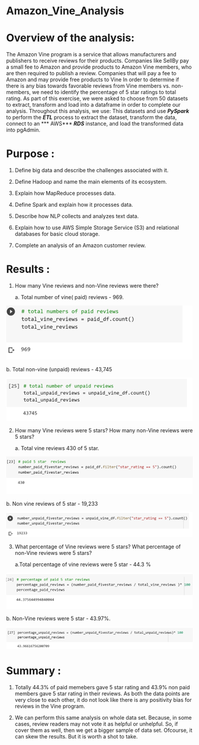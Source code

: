 # Amazon_Vine_Analysis

# Overview of the analysis:

The Amazon Vine program is a service that allows manufacturers and publishers to receive reviews for their products. Companies like SellBy pay a small fee to Amazon and provide products to Amazon Vine members, who are then required to publish a review.
Companies that will pay a fee to Amazon and may provide free products to Vine  In order to determine if there is any bias towards favorable reviews from Vine members vs. non-members, we need to identify the percentage of 5 star ratings to total rating. As part of this exercise, we were asked to choose from 50 datasets to extract, transform and load into a dataframe in order to complete our analysis. Throughout this analysis, we use:
 This datasets and use ***PySpark*** to perform the ***ETL*** process to extract the dataset, transform the data, connect to an *** AWS***  ***RDS*** instance, and load the transformed data into pgAdmin.

# Purpose :

1. Define big data and describe the challenges associated with it.

2. Define Hadoop and name the main elements of its ecosystem.

3. Explain how MapReduce processes data.

4. Define Spark and explain how it processes data.

5. Describe how NLP collects and analyzes text data.

6. Explain how to use AWS Simple Storage Service (S3) and relational databases for basic cloud storage.

7. Complete an analysis of an Amazon customer review.

# Results :
1. How many Vine reviews and non-Vine reviews were there?

   a. Total number of vine( paid) reviews - 969.

![Totalpaidreviews)](/Resources/Total_paid_reviews.png) 

    
   b. Total non-vine (unpaid) reviews - 43,745

![Totalunpaidreviews)](/Resources/Total_unpaid_reviews.png) 

2. How many Vine reviews were 5 stars? How many non-Vine reviews were 5 stars?

   a. Total vine reviews  430 of 5 star.
 
![Lottest)](/Resources/paid_5_star_reviews.png)

   b. Non vine reviews of 5 star - 19,233

![Unpaid_fivestar)](/Resources/Unpaid_fivestar.png) 

3. What percentage of Vine reviews were 5 stars? What percentage of non-Vine reviews were 5 stars?

   a.Total percentage of vine reviews were 5 star - 44.3 %

![percentage_paid_reviews)](/Resources/percentage_paid_reviews.png)


   b. Non-Vine  reviews were 5 star - 43.97%.

![unpaid_percentage)](/Resources/unpaid_percentage.png)
 
# Summary :

1. Totally 44.3% of paid memebers gave 5 star rating and 43.9% non paid members gave 5 star rating in their reviews. As both the data points are very close to each other, it do not look like there is any positivity bias for reviews in the Vine program.

2. We can perform this same analysis on whole data set. Because, in some cases, review readers may not vote it as helpful or unhelpful. So, if cover them as well, then we get a bigger sample of data set. Ofcourse, it can skew the results. But it is worth a shot to take.




